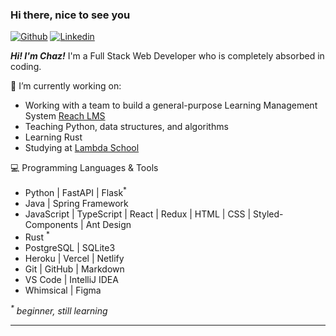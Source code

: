 ### Hi there, nice to see you

<!--
**chazkiker2/chazkiker2**
### This is Chaz
<h3>Things I code with</h3>
<p>
  <img alt="React" src="https://img.shields.io/badge/-React-45b8d8?style=flat-square&logo=react&logoColor=white" />
  <img alt="TypeScript" src="https://img.shields.io/badge/-TypeScript-007ACC?style=flat-square&logo=typescript&logoColor=white" />
  <img alt="Heroku" src="https://img.shields.io/badge/-Heroku-430098?style=flat-square&logo=heroku&logoColor=white" />
  <img alt="redux" src="https://img.shields.io/badge/-Redux-764ABC?style=flat-square&logo=redux&logoColor=white" />
  <img alt="Styled Components" src="https://img.shields.io/badge/-Styled_Components-db7092?style=flat-square&logo=styled-components&logoColor=white" />
  <img alt="git" src="https://img.shields.io/badge/-Git-F05032?style=flat-square&logo=git&logoColor=white" />
  <img alt="npm" src="https://img.shields.io/badge/-NPM-CB3837?style=flat-square&logo=npm&logoColor=white" />
  <img alt="html5" src="https://img.shields.io/badge/-HTML5-E34F26?style=flat-square&logo=html5&logoColor=white" />
  <img alt="Prettier" src="https://img.shields.io/badge/-Prettier-F7B93E?style=flat-square&logo=prettier&logoColor=white" />
  <img alt="Sass" src="https://img.shields.io/badge/-Sass-CC6699?style=flat-square&logo=sass&logoColor=white" />
</p>
-->
[![Github](https://img.shields.io/badge/-Github-000?style=flat&logo=Github&logoColor=white)](https://github.com/chazkiker2)
[![Linkedin](https://img.shields.io/badge/-LinkedIn-blue?style=flat&logo=Linkedin&logoColor=white)](https://www.linkedin.com/in/chaz-kiker/)

<p>
  <em><strong>Hi! I'm Chaz!</strong></em> I'm a Full Stack Web Developer who is completely absorbed in coding.
</p>


🌱 I’m currently working on:
 - Working with a team to build a general-purpose Learning Management System <a href="https://b.reachlms.dev/login">Reach LMS</a>
 - Teaching Python, data structures, and algorithms
 - Learning Rust
 - Studying at <a href="https://lambdaschool.com/">Lambda School</a>


:computer: Programming Languages & Tools
- Python | FastAPI | Flask<sup>*</sup>
- Java | Spring Framework
- JavaScript | TypeScript | React | Redux | HTML | CSS | Styled-Components | Ant Design
- Rust <sup>*</sup>
- PostgreSQL | SQLite3
- Heroku | Vercel | Netlify
- Git | GitHub | Markdown
- VS Code | IntelliJ IDEA
- Whimsical | Figma

<em><sup>*</sup> beginner, still learning</em>



---

